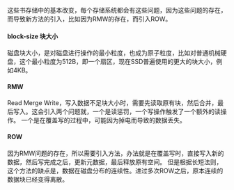 这些书存储中的基本改变，每个存储系统都会有这些问题，因为这些问题的存在，而导致新方法的引入，比如因为RMW的存在，而引入ROW。

#### block-size 块大小

磁盘块大小，是对磁盘进行操作的最小粒度，也成为原子粒度，比如对普通机械硬盘，这个最小粒度为512B，即一个扇区，现在SSD普遍使用的更大的块大小，例如4KB。

#### RMW
Read Merge Write，写入数据不足块大小时，需要先读取原有块，然后合并，最后写入。这会引入两个问题就，一个是读惩罚，一个写操作触发了一个额外的读操作。
一个是在覆盖写的过程中，可能因为掉电而导致的数据丢失。

#### ROW
因为RMW问题的存在，所以需要引入方法，办法就是在覆盖写时，直接写入新的数据，然后写完成之后，更新元数据，最后释放原有空间。
但是根据长短法则，这个方法的缺点是，数据在磁盘分布的连续性。进过多次ROW之后，原本连续的数据块已经变得离散。
